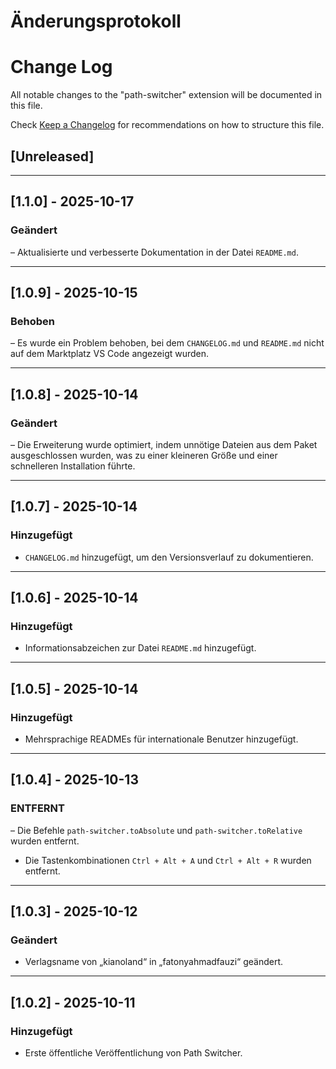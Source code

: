 # Änderungsprotokoll

# Change Log

All notable changes to the "path-switcher" extension will be documented in this file.

Check [Keep a Changelog](http://keepachangelog.com/) for recommendations on how to structure this file.

## [Unreleased]


---

## [1.1.0] - 2025-10-17

### Geändert

– Aktualisierte und verbesserte Dokumentation in der Datei `README.md`.

---

## [1.0.9] - 2025-10-15

### Behoben

– Es wurde ein Problem behoben, bei dem `CHANGELOG.md` und `README.md` nicht auf dem Marktplatz VS Code angezeigt wurden.

---

## [1.0.8] - 2025-10-14

### Geändert

– Die Erweiterung wurde optimiert, indem unnötige Dateien aus dem Paket ausgeschlossen wurden, was zu einer kleineren Größe und einer schnelleren Installation führte.

---

## [1.0.7] - 2025-10-14

### Hinzugefügt

- `CHANGELOG.md` hinzugefügt, um den Versionsverlauf zu dokumentieren.

---

## [1.0.6] - 2025-10-14

### Hinzugefügt

- Informationsabzeichen zur Datei `README.md` hinzugefügt.

---

## [1.0.5] - 2025-10-14

### Hinzugefügt

- Mehrsprachige READMEs für internationale Benutzer hinzugefügt.

---

## [1.0.4] - 2025-10-13

### ENTFERNT

– Die Befehle `path-switcher.toAbsolute` und `path-switcher.toRelative` wurden entfernt.
- Die Tastenkombinationen `Ctrl + Alt + A` und `Ctrl + Alt + R` wurden entfernt.

---

## [1.0.3] - 2025-10-12

### Geändert

- Verlagsname von „kianoland“ in „fatonyahmadfauzi“ geändert.

---

## [1.0.2] - 2025-10-11

### Hinzugefügt

- Erste öffentliche Veröffentlichung von Path Switcher.
